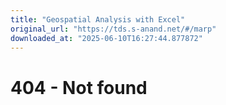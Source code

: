 ```yaml
---
title: "Geospatial Analysis with Excel"
original_url: "https://tds.s-anand.net/#/marp"
downloaded_at: "2025-06-10T16:27:44.877872"
---
```

404 - Not found
===============